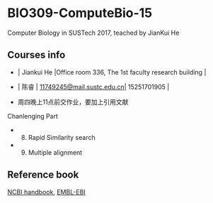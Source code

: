 # BIO309-ComputeBio-15
Computer Biology in SUSTech 2017, teached by JianKui He

## Courses info

+ | Jiankui He |Office room 336, The 1st faculty research building |

+ | 陈睿 | 11749245@mail.sustc.edu.cn| 15251701905 |

+ 周四晚上11点前交作业，要加上引用文献

Chanlenging Part
+ 8. Rapid Similarity search
+ 9. Multiple alignment

## Reference book
[NCBI handbook](https://www.ncbi.nlm.nih.gov/books/NBK143764/),
[EMBL-EBI](https://www.embl.org/)

